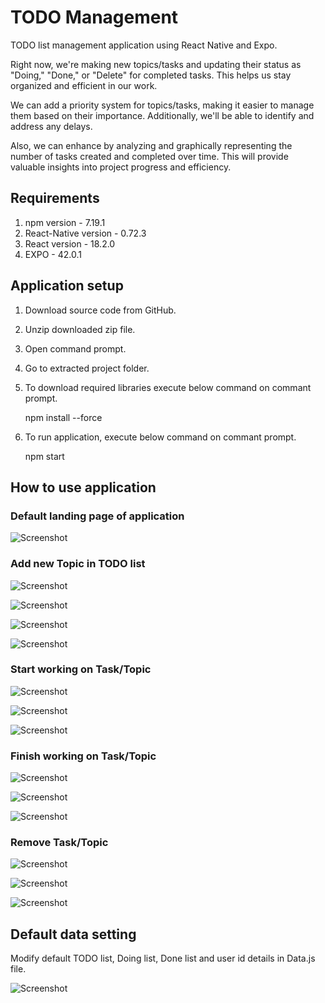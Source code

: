 # TODO Management
TODO list management application using React Native and Expo.

Right now, we're making new topics/tasks and updating their status as "Doing," "Done," or "Delete" for completed tasks. This helps us stay organized and efficient in our work.

We can add a priority system for topics/tasks, making it easier to manage them based on their importance. Additionally, we'll be able to identify and address any delays.

Also, we can enhance by analyzing and graphically representing the number of tasks created and completed over time. This will provide valuable insights into project progress and efficiency.

## Requirements
1. npm version - 7.19.1
2. React-Native version - 0.72.3
3. React version - 18.2.0
4. EXPO - 42.0.1


## Application setup
1. Download source code from GitHub.
2. Unzip downloaded zip file.
3. Open command prompt.
4. Go to extracted project folder.
5. To download required libraries execute below command on commant prompt.
   
   npm install --force 
7. To run application, execute below command on commant prompt.
   
   npm start
   
## How to use application
### Default landing page of application

![Screenshot](LandingPage.png)

### Add new Topic in TODO list
![Screenshot](NewTask.png)

![Screenshot](NewTask2.png)

![Screenshot](ValidateNewTask.png)

![Screenshot](LandingPage2.png)

### Start working on Task/Topic
![Screenshot](StartWorking.png)

![Screenshot](ValidateStartWorking.png)

![Screenshot](StartWorking2.png)

### Finish working on Task/Topic

![Screenshot](ValidateFinishWorking1.png)

![Screenshot](ValidateFinishWorking2.png)

![Screenshot](FinishWorking.png)

### Remove Task/Topic
![Screenshot](ValidateDeleteTopic1.png)

![Screenshot](ValidateDeleteTopic2.png)

![Screenshot](DeleteTopic.png)

## Default data setting
Modify default TODO list, Doing list, Done list and user id details in Data.js file.

![Screenshot](DefaultData.png)





